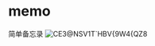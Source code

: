 # memo
简单备忘录
![CE3@$NSV1T`HBV${9W4{QZ8](https://user-images.githubusercontent.com/101794815/219573950-f5391b88-bd23-48fc-a260-d3f80c9da32a.png)
